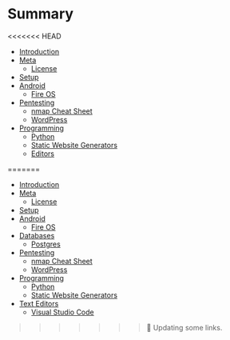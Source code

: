 # Summary

<<<<<<< HEAD
* [Introduction](README.md)
* [Meta](meta.md)
  * [License](LICENSE.md)
* [Setup](/setup.md)
* [Android](/android.md)
  * [Fire OS](/android/fire-os.md)
* [Pentesting](pentesting.md)
  * [nmap Cheat Sheet](pentesting/nmap.md)
  * [WordPress](pentesting/wordpress.md)
* [Programming](programming.md)
  * [Python](programming/python.md)
  * [Static Website Generators](programming/static-websites.md)
  * [Editors](programming/editors.md)

=======
-   [Introduction](README.md)
-   [Meta](meta.md)
    -   [License](LICENSE.md)
-   [Setup](/setup.md)
-   [Android](/android.md)
    -   [Fire OS](/android/fire-os.md)
-   [Databases](/databases/README.md)
    -   [Postgres](/databases/postgres.md)
-   [Pentesting](pentesting/README.md)
    -   [nmap Cheat Sheet](pentesting/nmap.md)
    -   [WordPress](pentesting/wordpress.md)
-   [Programming](programming/README.md)
    -   [Python](programming/python/README.md)
    -   [Static Website Generators](programming/static-websites.md)
-   [Text Editors](text-editors/README.md)
    - [Visual Studio Code](text-editors/vscode.md)
>>>>>>> :bug: Updating some links.
